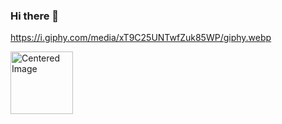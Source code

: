 ### Hi there 👋

https://i.giphy.com/media/xT9C25UNTwfZuk85WP/giphy.webp
<div id="header" >
    <img src="https://media.giphy.com/media/xT9C25UNTwfZuk85WP/giphy.gif" width="100" alt="Centered Image"/>
</div>

<!--
**Prakathee/Prakathee** is a ✨ _special_ ✨ repository because its `README.md` (this file) appears on your GitHub profile.

Here are some ideas to get you started:

- 🔭 I’m currently working on ...
- 🌱 I’m currently learning ...
- 👯 I’m looking to collaborate on ...
- 🤔 I’m looking for help with ...
- 💬 Ask me about ...
- 📫 How to reach me: ...
- 😄 Pronouns: ...
- ⚡ Fun fact: ...
-->
